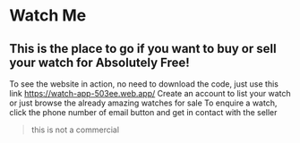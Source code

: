 # Watch Me
## This is the place to go if you want to buy or sell your watch for **Absolutely Free!**
To see the website in action, no need to download the code, just use this link https://watch-app-503ee.web.app/
Create an account to list your watch or just browse the already amazing watches for sale
To enquire a watch, click the phone number of email button and get in contact with the seller
> this is not a commercial
